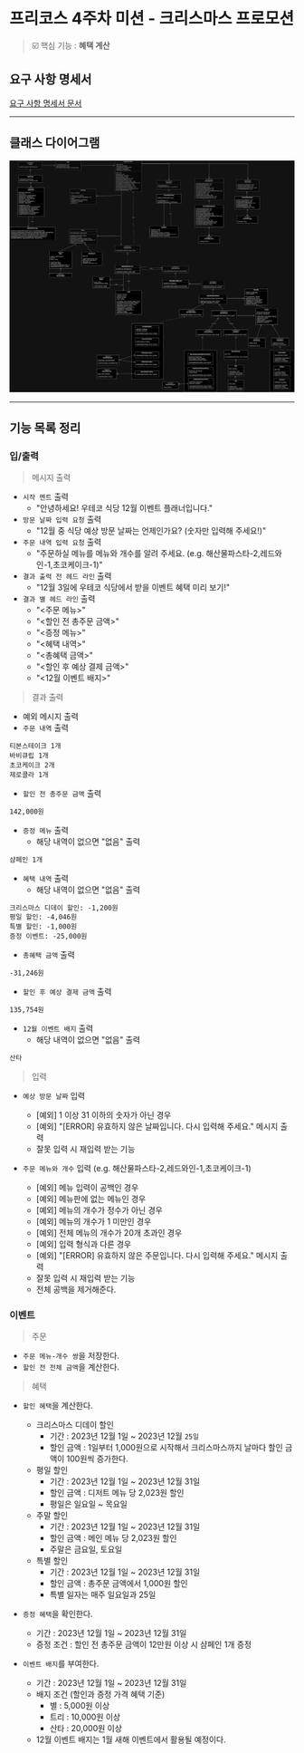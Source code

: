 # 프리코스 4주차 미션 - 크리스마스 프로모션

> ☑️ 핵심 기능 : **혜택 계산**

## 요구 사항 명세서
[요구 사항 명세서 문서](docs/README.md)

---
## 클래스 다이어그램
![](docs/images/UML.png)

---
## 기능 목록 정리

### 입/출력

> 메시지 출력

- `시작 멘트` 출력
  - "안녕하세요! 우테코 식당 12월 이벤트 플래너입니다."
- `방문 날짜 입력 요청` 출력
  - "12월 중 식당 예상 방문 날짜는 언제인가요? (숫자만 입력해 주세요!)"
- `주문 내역 입력 요청` 출력
  - "주문하실 메뉴를 메뉴와 개수를 알려 주세요. (e.g. 해산물파스타-2,레드와인-1,초코케이크-1)"
- `결과 출력 전 헤드 라인` 출력
  - "12월 3일에 우테코 식당에서 받을 이벤트 혜택 미리 보기!"
- `결과 별 헤드 라인` 출력
  - "<주문 메뉴>"
  - "<할인 전 총주문 금액>"
  - "<증정 메뉴>"
  - "<혜택 내역>"
  - "<총혜택 금액>"
  - "<할인 후 예상 결제 금액>"
  - "<12월 이벤트 배지>"

> 결과 출력

- 예외 메시지 출력
- `주문 내역` 출력

```markdown
티본스테이크 1개
바비큐립 1개
초코케이크 2개
제로콜라 1개
```

- `할인 전 총주문 금액` 출력
```markdown
142,000원
```

- `증정 메뉴` 출력
  - 해당 내역이 없으면 "없음" 출력
```markdown
샴페인 1개
```
- `혜택 내역` 출력
  - 해당 내역이 없으면 "없음" 출력
```markdown
크리스마스 디데이 할인: -1,200원
평일 할인: -4,046원
특별 할인: -1,000원
증정 이벤트: -25,000원
```
- `총혜택 금액` 출력
```markdown
-31,246원
```
- `할인 후 예상 결제 금액` 출력
```markdown
135,754원
```
- `12월 이벤트 배지` 출력
  - 해당 내역이 없으면 "없음" 출력
```markdown
산타
```
  
> 입력

- `예상 방문 날짜` 입력
  - [예외] 1 이상 31 이하의 숫자가 아닌 경우 
  - [예외] "[ERROR] 유효하지 않은 날짜입니다. 다시 입력해 주세요." 메시지 출력
  - 잘못 입력 시 재입력 받는 기능

- `주문 메뉴와 개수` 입력 (e.g. 해산물파스타-2,레드와인-1,초코케이크-1)
  - [예외] 메뉴 입력이 공백인 경우
  - [예외] 메뉴판에 없는 메뉴인 경우
  - [예외] 메뉴의 개수가 정수가 아닌 경우
  - [예외] 메뉴의 개수가 1 미만인 경우
  - [예외] 전체 메뉴의 개수가 20개 초과인 경우
  - [예외] 입력 형식과 다른 경우
  - [예외] "[ERROR] 유효하지 않은 주문입니다. 다시 입력해 주세요." 메시지 출력
  - 잘못 입력 시 재입력 받는 기능
  - 전체 공백을 제거해준다.

### 이벤트

> 주문
- `주문 메뉴-개수 쌍`을 저장한다.
- `할인 전 전체 금액`을 계산한다.

> 혜택

- `할인 혜택`을 계산한다.
  - 크리스마스 디데이 할인
    - 기간 : 2023년 12월 1일 ~ 2023년 12월 `25일`
    - 할인 금액 : 1일부터 1,000원으로 시작해서 크리스마스까지 날마다 할인 금액이 100원씩 증가한다.
  - 평일 할인
    - 기간 : 2023년 12월 1일 ~ 2023년 12월 31일
    - 할인 금액 : 디저트 메뉴 당 2,023원 할인
    - 평일은 일요일 ~ 목요일
  - 주말 할인
    - 기간 : 2023년 12월 1일 ~ 2023년 12월 31일
    - 할인 금액 : 메인 메뉴 당 2,023원 할인
    - 주말은 금요일, 토요일
  - 특별 할인
    - 기간 : 2023년 12월 1일 ~ 2023년 12월 31일
    - 할인 금액 : 총주문 금액에서 1,000원 할인
    - 특별 일자는 매주 일요일과 25일

- `증정 혜택`을 확인한다.
  - 기간 : 2023년 12월 1일 ~ 2023년 12월 31일
  - 증정 조건 : 할인 전 총주문 금액이 12만원 이상 시 샴페인 1개 증정

- `이벤트 배지`를 부여한다.
  - 기간 : 2023년 12월 1일 ~ 2023년 12월 31일
  - 배지 조건 (할인과 증정 가격 혜택 기준) 
    - 별 : 5,000원 이상
    - 트리 : 10,000원 이상
    - 산타 : 20,000원 이상
  - 12월 이벤트 배지는 1월 새해 이벤트에서 활용될 예정이다.